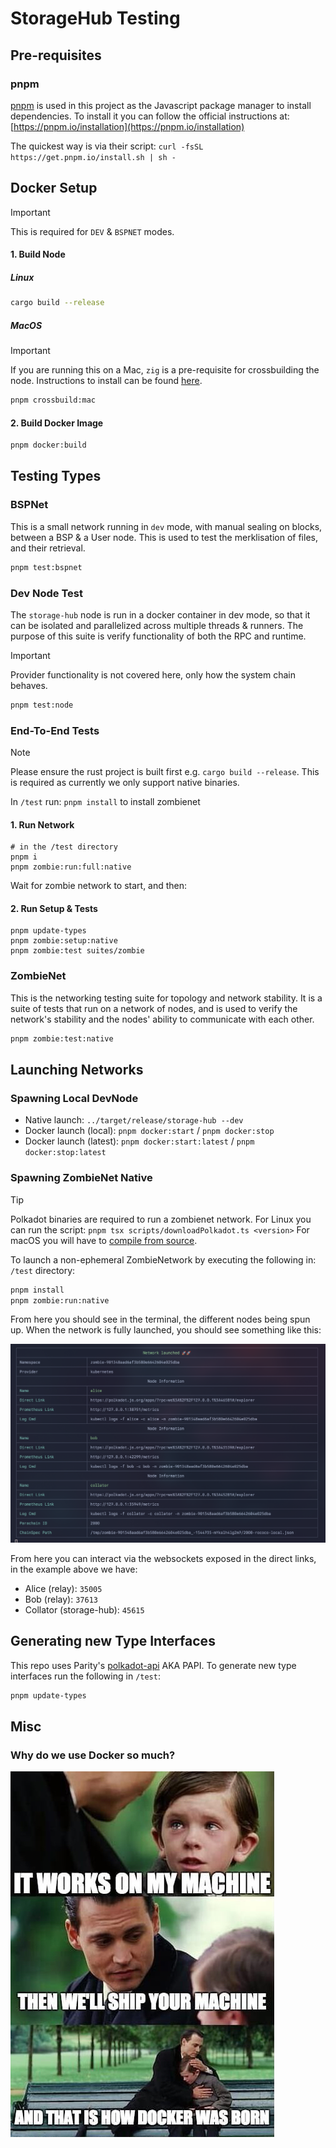 # StorageHub Testing

## Pre-requisites

### pnpm

[pnpm](https://pnpm.io/) is used in this project as the Javascript package manager to install dependencies. To install it you can follow the official instructions at: [https://pnpm.io/installation](https://pnpm.io/installation)

The quickest way is via their script: `curl -fsSL https://get.pnpm.io/install.sh | sh -`

## Docker Setup

> [!IMPORTANT]
> This is required for `DEV` & `BSPNET` modes.

#### 1. Build Node

##### Linux

```sh
cargo build --release
```

##### MacOS

> [!IMPORTANT]
> If you are running this on a Mac, `zig` is a pre-requisite for crossbuilding the node. Instructions to install can be found [here](https://ziglang.org/learn/getting-started/).

```sh
pnpm crossbuild:mac
```

#### 2. Build Docker Image

```sh
pnpm docker:build
```

## Testing Types

### BSPNet

This is a small network running in `dev` mode, with manual sealing on blocks, between a BSP & a User node. This is used to test the merklisation of files, and their retrieval.

```sh
pnpm test:bspnet
```

### Dev Node Test

The `storage-hub` node is run in a docker container in dev mode, so that it can be isolated and parallelized across multiple threads & runners. The purpose of this suite is verify functionality of both the RPC and runtime.

> [!IMPORTANT]
> Provider functionality is not covered here, only how the system chain behaves.

```sh
pnpm test:node
```

### End-To-End Tests

> [!NOTE]
> Please ensure the rust project is built first e.g. `cargo build --release`.
> This is required as currently we only support native binaries.

In `/test` run: `pnpm install` to install zombienet

#### 1. Run Network

```shell
# in the /test directory
pnpm i
pnpm zombie:run:full:native
```

Wait for zombie network to start, and then:

#### 2. Run Setup & Tests

```shell
pnpm update-types
pnpm zombie:setup:native
pnpm zombie:test suites/zombie
```

### ZombieNet

This is the networking testing suite for topology and network stability. It is a suite of tests that run on a network of nodes, and is used to verify the network's stability and the nodes' ability to communicate with each other.

```sh
pnpm zombie:test:native
```

## Launching Networks

### Spawning Local DevNode

- Native launch: `../target/release/storage-hub --dev`
- Docker launch (local): `pnpm docker:start` / `pnpm docker:stop`
- Docker launch (latest): `pnpm docker:start:latest` / `pnpm docker:stop:latest`

### Spawning ZombieNet Native

> [!TIP]
> Polkadot binaries are required to run a zombienet network.
> For Linux you can run the script: `pnpm tsx scripts/downloadPolkadot.ts <version>`
> For macOS you will have to [compile from source](https://github.com/paritytech/polkadot-sdk/tree/master/polkadot#build-from-source).

To launch a non-ephemeral ZombieNetwork by executing the following in: `/test` directory:

```sh
pnpm install
pnpm zombie:run:native
```

From here you should see in the terminal, the different nodes being spun up. When the network is fully launched, you should see something like this:

![success](../resources/zombieSuccess.png)

From here you can interact via the websockets exposed in the direct links, in the example above we have:

- Alice (relay): `35005`
- Bob (relay): `37613`
- Collator (storage-hub): `45615`

## Generating new Type Interfaces

This repo uses Parity's [polkadot-api](https://github.com/polkadot-api/polkadot-api) AKA PAPI.
To generate new type interfaces run the following in `/test`:

```sh
pnpm update-types
```

## Misc

### Why do we use Docker so much?

![docker](scripts/docker.jpg)
